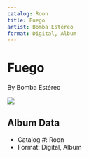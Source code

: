 ```yaml
---
catalog: Roon
title: Fuego
artist: Bomba Estéreo
format: Digital, Album
---
```


# Fuego

By Bomba Estéreo

![](../../assets/albumcovers/Bomba_Estéreo-Fuego.png)

## Album Data

- Catalog #: Roon
- Format: Digital, Album

